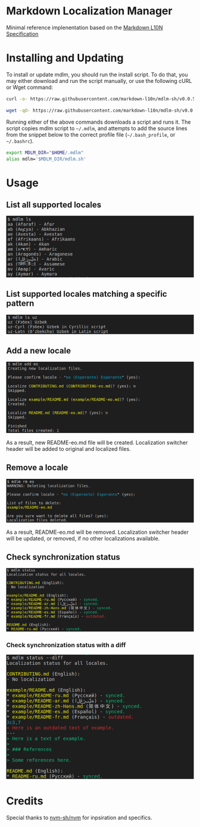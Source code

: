 # Markdown Localization Manager

Minimal reference implenentation based on the [Markdown L10N Specification](https://github.com/markdown-l10n/markdown-l10n-spec)

# Installing and Updating

To install or update mdlm, you should run the install script. To do that, you may either download and run the script manually, or use the following cURL or Wget command:
```sh
curl -o- https://raw.githubusercontent.com/markdown-l10n/mdlm-sh/v0.0.5/install.sh | bash
```
```sh
wget -qO- https://raw.githubusercontent.com/markdown-l10n/mdlm-sh/v0.0.5/install.sh | bash
```
Running either of the above commands downloads a script and runs it. The script copies mdlm script to `~/.mdlm`, and attempts to add the source lines from the snippet below to the correct profile file (`~/.bash_profile`, or `~/.bashrc`).

```sh
export MDLM_DIR="$HOME/.mdlm"
alias mdlm='$MDLM_DIR/mdlm.sh'
```

# Usage

## List all supported locales

![List locales](https://raw.githubusercontent.com/markdown-l10n/mdlm-sh/assets/mdlm-sh-ls.png)

## List supported locales matching a specific pattern

![List locales matching pattern](https://raw.githubusercontent.com/markdown-l10n/mdlm-sh/assets/mdlm-sh-ls-locale.png)

## Add a new locale

![Add a new locale](https://raw.githubusercontent.com/markdown-l10n/mdlm-sh/assets/mdlm-sh-add.png)

As a result, new README-eo.md file will be created. Localization switcher header will be added to original and localized files.

## Remove a locale

![Remove a locale](https://raw.githubusercontent.com/markdown-l10n/mdlm-sh/assets/mdlm-sh-rm.png)

As a result, README-eo.md will be removed. Localization switcher header will be updated, or removed, if no other localizations available.

## Check synchronization status

![Check sync status](https://raw.githubusercontent.com/markdown-l10n/mdlm-sh/assets/mdlm-sh-status.png)

### Check synchronization status with a diff

![Check sync status with diff](https://raw.githubusercontent.com/markdown-l10n/mdlm-sh/assets/mdlm-sh-status-diff.png)

# Credits
Special thanks to [nvm-sh/nvm](https://github.com/nvm-sh/nvm) for inpsiration and specifics.